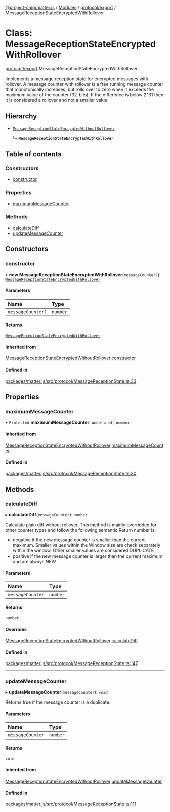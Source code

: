 [@project-chip/matter.js](../README.md) / [Modules](../modules.md) / [protocol/export](../modules/protocol_export.md) / MessageReceptionStateEncryptedWithRollover

# Class: MessageReceptionStateEncryptedWithRollover

[protocol/export](../modules/protocol_export.md).MessageReceptionStateEncryptedWithRollover

Implements a message reception state for encrypted messages with rollover.
A message counter with rollover is a free running message counter that monotonically increases, but rolls
over to zero when it exceeds the maximum value of the counter (32-bits). If the difference is below 2^31 then it is
considered a rollover and not a smaller value

## Hierarchy

- [`MessageReceptionStateEncryptedWithoutRollover`](protocol_export.MessageReceptionStateEncryptedWithoutRollover.md)

  ↳ **`MessageReceptionStateEncryptedWithRollover`**

## Table of contents

### Constructors

- [constructor](protocol_export.MessageReceptionStateEncryptedWithRollover.md#constructor)

### Properties

- [maximumMessageCounter](protocol_export.MessageReceptionStateEncryptedWithRollover.md#maximummessagecounter)

### Methods

- [calculateDiff](protocol_export.MessageReceptionStateEncryptedWithRollover.md#calculatediff)
- [updateMessageCounter](protocol_export.MessageReceptionStateEncryptedWithRollover.md#updatemessagecounter)

## Constructors

### constructor

• **new MessageReceptionStateEncryptedWithRollover**(`messageCounter?`): [`MessageReceptionStateEncryptedWithRollover`](protocol_export.MessageReceptionStateEncryptedWithRollover.md)

#### Parameters

| Name | Type |
| :------ | :------ |
| `messageCounter?` | `number` |

#### Returns

[`MessageReceptionStateEncryptedWithRollover`](protocol_export.MessageReceptionStateEncryptedWithRollover.md)

#### Inherited from

[MessageReceptionStateEncryptedWithoutRollover](protocol_export.MessageReceptionStateEncryptedWithoutRollover.md).[constructor](protocol_export.MessageReceptionStateEncryptedWithoutRollover.md#constructor)

#### Defined in

[packages/matter.js/src/protocol/MessageReceptionState.ts:33](https://github.com/project-chip/matter.js/blob/c0d55745d5279e16fdfaa7d2c564daa31e19c627/packages/matter.js/src/protocol/MessageReceptionState.ts#L33)

## Properties

### maximumMessageCounter

• `Protected` **maximumMessageCounter**: `undefined` \| `number`

#### Inherited from

[MessageReceptionStateEncryptedWithoutRollover](protocol_export.MessageReceptionStateEncryptedWithoutRollover.md).[maximumMessageCounter](protocol_export.MessageReceptionStateEncryptedWithoutRollover.md#maximummessagecounter)

#### Defined in

[packages/matter.js/src/protocol/MessageReceptionState.ts:30](https://github.com/project-chip/matter.js/blob/c0d55745d5279e16fdfaa7d2c564daa31e19c627/packages/matter.js/src/protocol/MessageReceptionState.ts#L30)

## Methods

### calculateDiff

▸ **calculateDiff**(`messageCounter`): `number`

Calculate plain diff without rollover.
This method is mainly overridden for other counter types and follow the following semantic
Return number is:
* negative if the new message counter is smaller than the current maximum. Smaller values within the Window size
  are check separately within the window. Other smaller values are considered DUPLICATE
* positive if the new message counter is larger than the current maximum and are always NEW

#### Parameters

| Name | Type |
| :------ | :------ |
| `messageCounter` | `number` |

#### Returns

`number`

#### Overrides

[MessageReceptionStateEncryptedWithoutRollover](protocol_export.MessageReceptionStateEncryptedWithoutRollover.md).[calculateDiff](protocol_export.MessageReceptionStateEncryptedWithoutRollover.md#calculatediff)

#### Defined in

[packages/matter.js/src/protocol/MessageReceptionState.ts:147](https://github.com/project-chip/matter.js/blob/c0d55745d5279e16fdfaa7d2c564daa31e19c627/packages/matter.js/src/protocol/MessageReceptionState.ts#L147)

___

### updateMessageCounter

▸ **updateMessageCounter**(`messageCounter`): `void`

Returns true if the message counter is a duplicate.

#### Parameters

| Name | Type |
| :------ | :------ |
| `messageCounter` | `number` |

#### Returns

`void`

#### Inherited from

[MessageReceptionStateEncryptedWithoutRollover](protocol_export.MessageReceptionStateEncryptedWithoutRollover.md).[updateMessageCounter](protocol_export.MessageReceptionStateEncryptedWithoutRollover.md#updatemessagecounter)

#### Defined in

[packages/matter.js/src/protocol/MessageReceptionState.ts:111](https://github.com/project-chip/matter.js/blob/c0d55745d5279e16fdfaa7d2c564daa31e19c627/packages/matter.js/src/protocol/MessageReceptionState.ts#L111)
